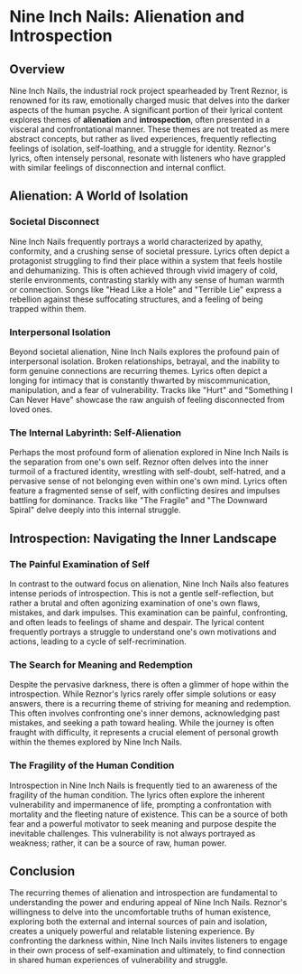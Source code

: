 # Nine Inch Nails: Alienation and Introspection

## Overview

Nine Inch Nails, the industrial rock project spearheaded by Trent Reznor, is renowned for its raw, emotionally charged music that delves into the darker aspects of the human psyche. A significant portion of their lyrical content explores themes of **alienation** and **introspection**, often presented in a visceral and confrontational manner. These themes are not treated as mere abstract concepts, but rather as lived experiences, frequently reflecting feelings of isolation, self-loathing, and a struggle for identity. Reznor's lyrics, often intensely personal, resonate with listeners who have grappled with similar feelings of disconnection and internal conflict.

## Alienation: A World of Isolation

### Societal Disconnect
Nine Inch Nails frequently portrays a world characterized by apathy, conformity, and a crushing sense of societal pressure. Lyrics often depict a protagonist struggling to find their place within a system that feels hostile and dehumanizing. This is often achieved through vivid imagery of cold, sterile environments, contrasting starkly with any sense of human warmth or connection. Songs like "Head Like a Hole" and "Terrible Lie" express a rebellion against these suffocating structures, and a feeling of being trapped within them.

### Interpersonal Isolation
Beyond societal alienation, Nine Inch Nails explores the profound pain of interpersonal isolation. Broken relationships, betrayal, and the inability to form genuine connections are recurring themes. Lyrics often depict a longing for intimacy that is constantly thwarted by miscommunication, manipulation, and a fear of vulnerability. Tracks like "Hurt" and "Something I Can Never Have" showcase the raw anguish of feeling disconnected from loved ones.

### The Internal Labyrinth: Self-Alienation
Perhaps the most profound form of alienation explored in Nine Inch Nails is the separation from one's own self. Reznor often delves into the inner turmoil of a fractured identity, wrestling with self-doubt, self-hatred, and a pervasive sense of not belonging even within one's own mind. Lyrics often feature a fragmented sense of self, with conflicting desires and impulses battling for dominance. Tracks like "The Fragile" and "The Downward Spiral" delve deeply into this internal struggle.

## Introspection: Navigating the Inner Landscape

### The Painful Examination of Self
In contrast to the outward focus on alienation, Nine Inch Nails also features intense periods of introspection. This is not a gentle self-reflection, but rather a brutal and often agonizing examination of one's own flaws, mistakes, and dark impulses. This examination can be painful, confronting, and often leads to feelings of shame and despair. The lyrical content frequently portrays a struggle to understand one's own motivations and actions, leading to a cycle of self-recrimination.

### The Search for Meaning and Redemption
Despite the pervasive darkness, there is often a glimmer of hope within the introspection. While Reznor's lyrics rarely offer simple solutions or easy answers, there is a recurring theme of striving for meaning and redemption. This often involves confronting one's inner demons, acknowledging past mistakes, and seeking a path toward healing. While the journey is often fraught with difficulty, it represents a crucial element of personal growth within the themes explored by Nine Inch Nails.

### The Fragility of the Human Condition
Introspection in Nine Inch Nails is frequently tied to an awareness of the fragility of the human condition. The lyrics often explore the inherent vulnerability and impermanence of life, prompting a confrontation with mortality and the fleeting nature of existence. This can be a source of both fear and a powerful motivator to seek meaning and purpose despite the inevitable challenges. This vulnerability is not always portrayed as weakness; rather, it can be a source of raw, human power.

## Conclusion
The recurring themes of alienation and introspection are fundamental to understanding the power and enduring appeal of Nine Inch Nails. Reznor's willingness to delve into the uncomfortable truths of human existence, exploring both the external and internal sources of pain and isolation, creates a uniquely powerful and relatable listening experience. By confronting the darkness within, Nine Inch Nails invites listeners to engage in their own process of self-examination and ultimately, to find connection in shared human experiences of vulnerability and struggle.
